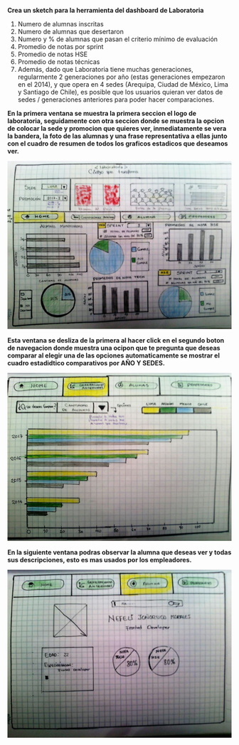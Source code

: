 

**Crea un sketch para la herramienta del dashboard de Laboratoria**


1. Numero de alumnas inscritas
2. Numero de alumnas que desertaron
3. Numero y % de alumnas que pasan el criterio mínimo de evaluación
4. Promedio de notas por sprint
5. Promedio de notas HSE
6. Promedio de notas técnicas
7. Además, dado que Laboratoria tiene muchas generaciones, regularmente 2 generaciones por año (estas generaciones empezaron en el 2014), y que opera en 4 sedes (Arequipa, Ciudad de México, Lima y Santiago de Chile), es posible que los usuarios quieran ver datos de sedes / generaciones anteriores para poder hacer comparaciones.

**En la primera ventana se muestra la primera seccion el logo de laboratoria, seguidamente con otra seccion donde se muestra la opcion de colocar la sede y promocion que quieres ver, inmediatamente se vera la bandera, la foto de las alumnas y una frase representativa a ellas junto con el cuadro de resumen de todos los graficos estadicos que deseamos ver.**

![recursos](images/part1.jpg)

**Esta ventana se desliza de la primera al hacer click en el segundo boton de navegacion donde muestra una ocipon que te pregunta que deseas comparar al elegir una de las opciones automaticamente se mostrar el cuadro estadidtico comparativos por AÑO Y SEDES.**


![recursos](images/part2.jpg)

**En la siguiente ventana podras observar la alumna que deseas ver y todas sus descripciones, esto es mas usados por los empleadores.**



![recursos](images/part3.jpg)
